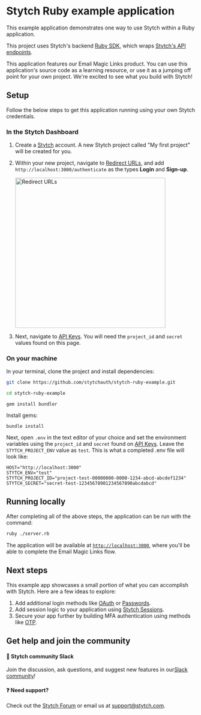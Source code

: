 # Stytch Ruby example application

This example application demonstrates one way to use Stytch within a Ruby application.

This project uses Stytch's backend [Ruby SDK](https://github.com/stytchauth/stytch-ruby), which wraps [Stytch's API endpoints](https://stytch.com/docs/api).

This application features our Email Magic Links product. You can use this application's source code as a learning resource, or use it as a jumping off point for your own project. We're excited to see what you build with Stytch!

## Setup

Follow the below steps to get this application running using your own Stytch credentials.

### In the Stytch Dashboard

1. Create a [Stytch](https://stytch.com/) account. A new Stytch project called "My first project" will be created for you.

2. Within your new project, navigate to [Redirect URLs](https://stytch.com/dashboard/redirect-urls), and add `http://localhost:3000/authenticate` as the types **Login** and **Sign-up**.
   
   <img width="400" alt="Redirect URLs" src="https://user-images.githubusercontent.com/100632220/217983021-d8bf6fff-6a68-4e94-bffd-d062e69c8817.png">

3. Next, navigate to [API Keys](https://stytch.com/dashboard/api-keys). You will need the `project_id` and `secret` values found on this page.

### On your machine

In your terminal, clone the project and install dependencies:

```bash
git clone https://github.com/stytchauth/stytch-ruby-example.git
```
```bash
cd stytch-ruby-example
```
``` If you haven't yet installed bundler:
gem install bundler
```
Install gems:
```
bundle install
```

Next, open `.env` in the text editor of your choice and set the environment variables using the `project_id` and `secret` found on [API Keys](https://stytch.com/dashboard/api-keys). Leave the `STYTCH_PROJECT_ENV` value as `test`. This is what a completed .env file will look like:

```
HOST="http://localhost:3000"
STYTCH_ENV="test"
STYTCH_PROJECT_ID="project-test-00000000-0000-1234-abcd-abcdef1234"
STYTCH_SECRET="secret-test-12345678901234567890abcdabcd"
```

## Running locally

After completing all of the above steps, the application can be run with the command:

```bash
ruby ./server.rb
```

The application will be available at [`http://localhost:3000`](http://localhost:3000), where you'll be able to complete the Email Magic Links flow.

## Next steps

This example app showcases a small portion of what you can accomplish with Stytch. Here are a few ideas to explore:

1. Add additional login methods like [OAuth](https://stytch.com/docs/api/oauth-google-start) or [Passwords](https://stytch.com/docs/api/password-create).
2. Add session logic to your application using [Stytch Sessions](https://stytch.com/docs/api/session-auth).
3. Secure your app further by building MFA authentication using methods like [OTP](https://stytch.com/docs/api/send-otp-by-sms).

## Get help and join the community

#### :speech_balloon: Stytch community Slack

Join the discussion, ask questions, and suggest new features in our ​[Slack community](https://join.slack.com/t/stytch/shared_invite/zt-nil4wo92-jApJ9Cl32cJbEd9esKkvyg)!

#### :question: Need support?

Check out the [Stytch Forum](https://forum.stytch.com/) or email us at [support@stytch.com](mailto:support@stytch.com).